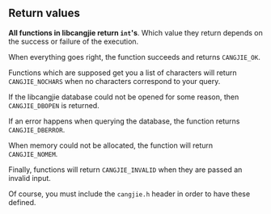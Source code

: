 ## Return values

**All functions in libcangjie return `int`'s**. Which value they return
depends on the success or failure of the execution.

When everything goes right, the function succeeds and returns `CANGJIE_OK`.

Functions which are supposed get you a list of characters will return
`CANGJIE_NOCHARS` when no characters correspond to your query.

If the libcangjie database could not be opened for some reason, then
`CANGJIE_DBOPEN` is returned.

If an error happens when querying the database, the function returns
`CANGJIE_DBERROR`.

When memory could not be allocated, the function will return `CANGJIE_NOMEM`.

Finally, functions will return `CANGJIE_INVALID` when they are passed an
invalid input.

Of course, you must include the `cangjie.h` header in order to have these
defined.
